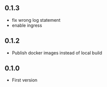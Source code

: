 <!-- https://developers.home-assistant.io/docs/add-ons/presentation#keeping-a-changelog -->

## 0.1.3

- fix wrong log statement
- enable ingress

## 0.1.2

- Publish docker images instead of local build

## 0.1.0

- First version
